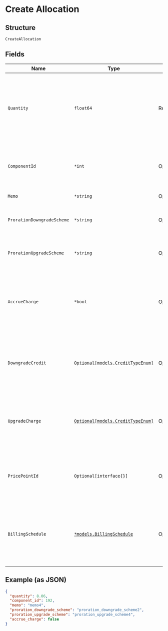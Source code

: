 
# Create Allocation

## Structure

`CreateAllocation`

## Fields

| Name | Type | Tags | Description |
|  --- | --- | --- | --- |
| `Quantity` | `float64` | Required | The allocated quantity to which to set the line-items allocated quantity. By default, this is an integer. If decimal allocations are enabled for the component, it will be a decimal number. For On/Off components, use 1for on and 0 for off. |
| `ComponentId` | `*int` | Optional | (required for the multiple allocations endpoint) The id associated with the component for which the allocation is being made |
| `Memo` | `*string` | Optional | A memo to record along with the allocation |
| `ProrationDowngradeScheme` | `*string` | Optional | The scheme used if the proration is a downgrade. Defaults to the site setting if one is not provided. |
| `ProrationUpgradeScheme` | `*string` | Optional | The scheme used if the proration is an upgrade. Defaults to the site setting if one is not provided. |
| `AccrueCharge` | `*bool` | Optional | If the change in cost is an upgrade, this determines if the charge should accrue to the next renewal or if capture should be attempted immediately. Defaults to the site setting if one is not provided. |
| `DowngradeCredit` | [`Optional[models.CreditTypeEnum]`](credit-type-enum.md) | Optional | The type of credit to be created when upgrading/downgrading. Defaults to the component and then site setting if one is not provided.<br>Available values: `full`, `prorated`, `none`. |
| `UpgradeCharge` | [`Optional[models.CreditTypeEnum]`](credit-type-enum.md) | Optional | The type of credit to be created when upgrading/downgrading. Defaults to the component and then site setting if one is not provided.<br>Available values: `full`, `prorated`, `none`. |
| `PricePointId` | `Optional[interface{}]` | Optional | Price point that the allocation should be charged at. Accepts either the price point's id (integer) or handle (string). When not specified, the default price point will be used. |
| `BillingSchedule` | [`*models.BillingSchedule`](billing-schedule.md) | Optional | This attribute is particularly useful when you need to align billing events for different components on distinct schedules within a subscription. Please note this only works for site with Multifrequency enabled |

## Example (as JSON)

```json
{
  "quantity": 8.06,
  "component_id": 192,
  "memo": "memo4",
  "proration_downgrade_scheme": "proration_downgrade_scheme2",
  "proration_upgrade_scheme": "proration_upgrade_scheme4",
  "accrue_charge": false
}
```

